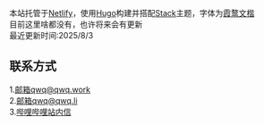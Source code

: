 本站托管于[Netlify](https://netlify.com "点击跳转至Netlify官网")，使用[Hugo](https://gohugo.io/ "点击跳转至Hugo主页")构建并搭配[Stack](https://github.com/CaiJimmy/hugo-theme-stack "点击跳转至主题Github仓库")主题，字体为[霞鹜文楷](https://github.com/lxgw/LxgwWenKai/ "点击跳转至字体Github仓库")
<br>
目前这里啥都没有，也许将来会有更新
<br>
最近更新时间:2025/8/3
##   联系方式
1.[邮箱qwq@qwq.work](mailto:qwq@qwq.work)
<br>
2.[邮箱qwq@qwq.li](mailto:qwq@qwq.li)
<br>
3.[哔哩哔哩站内信](https://space.bilibili.com/510231072)
